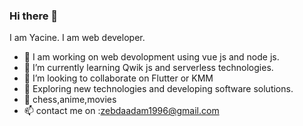 ### Hi there 👋
I am Yacine. I am web developer.

<!--
**ZebdaYacine/ZebdaYacine** is a ✨ _special_ ✨ repository because its `README.md` (this file) appears on your GitHub profile.

Here are some ideas to get you started:
-->

- 🔭 I am working on web devolopment using vue js and node js.
- 🌱 I’m currently learning Qwik js and serverless technologies.
- 👯 I’m looking to collaborate on Flutter or KMM
- 🤔 Exploring new technologies and developing software solutions.
- 💬 chess,anime,movies 
- 📫 contact me on :zebdaadam1996@gmail.com 



